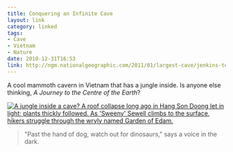 ```yaml
---
title: Conquering an Infinite Cave
layout: link
category: linked
tags:
- Cave
- Vietnam
- Nature
date: 2010-12-31T16:53
link: http://ngm.nationalgeographic.com/2011/01/largest-cave/jenkins-text
---
```


A cool mammoth cavern in Vietnam that has a jungle inside. Is anyone else thinking, *A Journey to the Centre of the Earth*?

<div class="inline illustration">
	<a href="http://ngm.nationalgeographic.com/2011/01/largest-cave/peter-photography" title="Largest Cave - Photo Gallery"><img src="http://cdn.mylesbraithwaite.com/media/uploads/posts/2010-12-31-conquering-an-infinite-cave/jungle-inside-a-cave.jpg" alt="A jungle inside a cave? A roof collapse long ago in Hang Son Doong let in light; plants thickly followed. As 'Sweeny' Sewell climbs to the surface, hikers struggle through the wryly named Garden of Edam."></a>
</div>

> "Past the hand of dog, watch out for dinosaurs," says a voice in the dark.